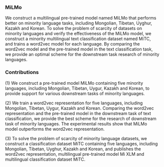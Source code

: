 ### MiLMo

We construct a multilingual pre-trained model named MiLMo that performs better on minority language tasks, including Mongolian, Tibetan, Uyghur, Kazakh and Korean. To solve the problem of scarcity of datasets on minority languages and verify the effectiveness of the MiLMo model, we construct a minority multilingual text classification dataset named MiTC, and trains a word2vec model for each language. By comparing the word2vec model and the pre-trained model in the text classification task, we provide an optimal scheme for the downstream task research of minority languages.

### Contributions

(1) We construct a pre-trained model MiLMo containing five minority languages, including Mongolian, Tibetan, Uygur, Kazakh and Korean, to provide support for various downstream tasks of minority languages.

(2) We train a word2vec representation for five languages, including Mongolian, Tibetan, Uygur, Kazakh and Korean. Comparing the word2vec representation and the pre-trained model in the downstream task of text classification, we provide the best scheme for the research of downstream task of minority languages. The experimental results show that MiLMo model outperforms the word2vec representation.

(3) To solve the problem of scarcity of minority language datasets, we construct a classification dataset MiTC containing five languages, including Mongolian, Tibetan, Uyghur, Kazakh and Korean, and publishes the word2vec representation, multilingual pre-trained model Mi XLM and multilingual classification dataset MiTC.
